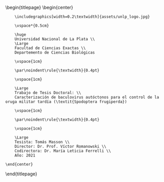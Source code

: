\begin{titlepage}
    \begin{center}

        \includegraphics[width=0.2\textwidth]{assets/unlp_logo.jpg}

        \vspace*{0.5cm}

        \huge
        Universidad Nacional de La Plata \\
        \Large
        Facultad de Ciencias Exactas \\
        Departemento de Ciencias Biológicas

        \vspace{1cm}

        \par\noindent\rule{\textwidth}{0.4pt}

        \vspace{1cm}

        \Large
        Trabajo de Tesis Doctoral: \\
        Caracterización de baculovirus autóctonos para el control de la oruga militar tardía (\textit{Spodoptera frugiperda})

        \vspace{1cm}

        \par\noindent\rule{\textwidth}{0.4pt}

        \vspace{1cm}

        \Large
        Tesista: Tomás Masson \\
        Director: Dr. Prof. Víctor Romanowski \\
        Codirectora: Dr. María Leticia Ferrelli \\
        Año: 2021

    \end{center}
\end{titlepage}
